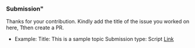 ### Submission"

Thanks for your contribution.
Kindly add the title of the issue you worked on here, Tthen create a PR.

*   Example:
    Title: This is a sample topic
    Submission type: Script
    [Link](https://github.com/chaoss/education/pull/62)
